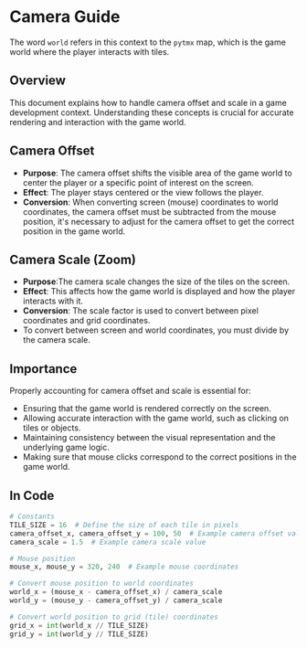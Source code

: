 # Camera Guide

The word `world` refers in this context to the `pytmx` map, which is the game world where the player interacts with
tiles.

## Overview

This document explains how to handle camera offset and scale in a game development context. Understanding these concepts
is crucial for accurate rendering and interaction with the game world.

## Camera Offset

- **Purpose**: The camera offset shifts the visible area of the game world to center the player or a specific point of
  interest on the screen.
- **Effect**: The player stays centered or the view follows the player.
- **Conversion**: When converting screen (mouse) coordinates to world coordinates, the camera offset must be subtracted
  from the mouse position, it's necessary to adjust for the camera offset to get the correct position in the game world.

## Camera Scale (Zoom)

- **Purpose**:The camera scale changes the size of the tiles on the screen.
- **Effect**: This affects how the game world is displayed and how the player interacts with it.
- **Conversion**: The scale factor is used to convert between pixel coordinates and grid coordinates.
- To convert between screen and world coordinates, you must divide by the camera scale.

## Importance

Properly accounting for camera offset and scale is essential for:

- Ensuring that the game world is rendered correctly on the screen.
- Allowing accurate interaction with the game world, such as clicking on tiles or objects.
- Maintaining consistency between the visual representation and the underlying game logic.
- Making sure that mouse clicks correspond to the correct positions in the game world.

## In Code

```python
# Constants
TILE_SIZE = 16  # Define the size of each tile in pixels
camera_offset_x, camera_offset_y = 100, 50  # Example camera offset values
camera_scale = 1.5  # Example camera scale value

# Mouse position
mouse_x, mouse_y = 320, 240  # Example mouse coordinates

# Convert mouse position to world coordinates
world_x = (mouse_x - camera_offset_x) / camera_scale
world_y = (mouse_y - camera_offset_y) / camera_scale

# Convert world position to grid (tile) coordinates
grid_x = int(world_x // TILE_SIZE)
grid_y = int(world_y // TILE_SIZE)
```